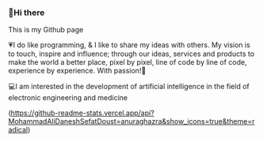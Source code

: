 ### 👋Hi there 
This is my Github page

💗I do like programming, & I like to share my ideas with others. My vision is to touch, inspire and influence; through our ideas, services and products to make the world a better place, pixel by pixel, line of code by line of code, experience by experience. With passion!🙏

💻I am interested in the development of artificial intelligence in the field of electronic engineering and medicine

(https://github-readme-stats.vercel.app/api?MohammadAliDaneshSefatDoust=anuraghazra&show_icons=true&theme=radical)
